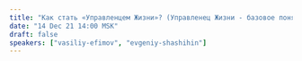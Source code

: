 ```yaml
---
title: "Как стать «Управленцем Жизни»? (Управленец Жизни - базовое понятие ДОТУ)"
date: "14 Dec 21 14:00 MSK"
draft: false
speakers: ["vasiliy-efimov", "evgeniy-shashihin"]
---
```

